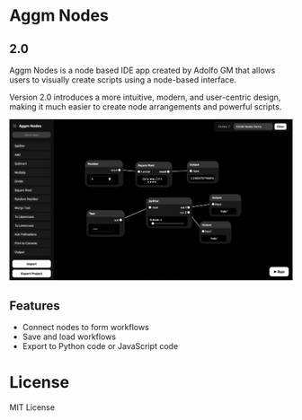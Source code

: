 # Aggm Nodes 
## 2.0

Aggm Nodes is a node based IDE app created by Adolfo GM that allows users to visually create scripts using a node-based interface.

Version 2.0 introduces a more intuitive, modern, and user-centric design, making it much easier to create node arrangements and powerful scripts.

![App Screenshot](app.png)

## Features

- Connect nodes to form workflows
- Save and load workflows
- Export to Python code or JavaScript code

# License

MIT License


